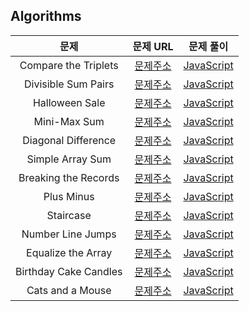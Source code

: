 ## Algorithms

|         문제          |                                                  문제 URL                                                   |                문제 풀이                 |
| :-------------------: | :---------------------------------------------------------------------------------------------------------: | :--------------------------------------: |
| Compare the Triplets  |      [문제주소](https://www.hackerrank.com/challenges/compare-the-triplets/problem?isFullScreen=true)       | [JavaScript](./Compare_the_Triplets.js)  |
|  Divisible Sum Pairs  |       [문제주소](https://www.hackerrank.com/challenges/divisible-sum-pairs/problem?isFullScreen=true)       |  [JavaScript](./Divisible_Sum_Pairs.js)  |
|    Halloween Sale     |         [문제주소](https://www.hackerrank.com/challenges/halloween-sale/problem?isFullScreen=true)          |    [JavaScript](./Halloween_Sale.js)     |
|     Mini-Max Sum      |          [문제주소](https://www.hackerrank.com/challenges/mini-max-sum/problem?isFullScreen=true)           |     [JavaScript](./Mini-Max_Sum.js)      |
|  Diagonal Difference  |       [문제주소](https://www.hackerrank.com/challenges/diagonal-difference/problem?isFullScreen=true)       |  [JavaScript](./Diagonal_Difference.js)  |
|   Simple Array Sum    |        [문제주소](https://www.hackerrank.com/challenges/simple-array-sum/problem?isFullScreen=true)         |   [JavaScript](./Simple_Array_Sum.js)    |
| Breaking the Records  | [문제주소](https://www.hackerrank.com/challenges/breaking-best-and-worst-records/problem?isFullScreen=true) | [JavaScript](./Breaking_the_Records.js)  |
|      Plus Minus       |           [문제주소](https://www.hackerrank.com/challenges/plus-minus/problem?isFullScreen=true)            |      [JavaScript](./Plus_Minus.js)       |
|       Staircase       |            [문제주소](https://www.hackerrank.com/challenges/staircase/problem?isFullScreen=true)            |       [JavaScript](./Staircase.js)       |
|   Number Line Jumps   |            [문제주소](https://www.hackerrank.com/challenges/kangaroo/problem?isFullScreen=true)             |   [JavaScript](./Number_Line_Jumps.js)   |
|  Equalize the Array   |       [문제주소](https://www.hackerrank.com/challenges/equality-in-a-array/problem?isFullScreen=true)       |  [JavaScript](./Equalize_the_Array.js)   |
| Birthday Cake Candles |      [문제주소](https://www.hackerrank.com/challenges/birthday-cake-candles/problem?isFullScreen=true)      | [JavaScript](./Birthday_Cake_Candles.js) |
|   Cats and a Mouse    |        [문제주소](https://www.hackerrank.com/challenges/cats-and-a-mouse/problem?isFullScreen=true)         |   [JavaScript](./Cats_and_a_Mouse.js)    |
